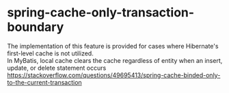 # spring-cache-only-transaction-boundary
The implementation of this feature is provided for cases where Hibernate's first-level cache is not utilized.    
In MyBatis, local cache clears the cache regardless of entity when an insert, update, or delete statement occurs  
https://stackoverflow.com/questions/49695413/spring-cache-binded-only-to-the-current-transaction  
